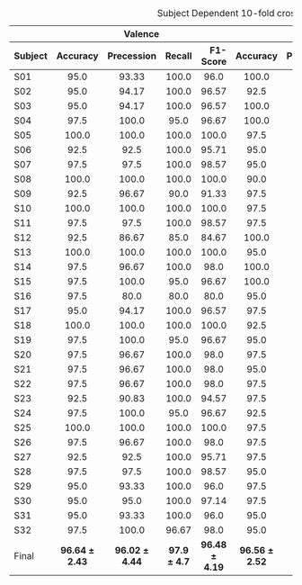 <div class="block-language-tx"><table>
<caption id="prototypetable">Subject Dependent 10-fold cross validation results using GA-MLP.</caption>
<thead>
<tr>
<th></th>
<th style="text-align:center" colspan="4">Valence</th>
<th style="text-align:center" colspan="4">Arousal</th>
<th style="text-align:center" colspan="4">4-Types of emotions</th>
</tr>
<tr>
<th>Subject</th>
<th style="text-align:center">Accuracy</th>
<th style="text-align:right">Precession</th>
<th style="text-align:right">Recall</th>
<th style="text-align:right">F1-Score</th>
<th style="text-align:center">Accuracy</th>
<th style="text-align:right">Precession</th>
<th style="text-align:right">Recall</th>
<th style="text-align:right">F1-Score</th>
<th style="text-align:center">Accuracy</th>
<th style="text-align:right">Precession</th>
<th style="text-align:right">Recall</th>
<th style="text-align:right">F1-Score</th>
</tr>
</thead>
<tbody>
<tr>
<td>S01</td>
<td style="text-align:center">95.0 
  <td style="text-align:center">93.33 
  <td style="text-align:center">100.0 
  <td style="text-align:center">96.0   
  <td style="text-align:center">100.0 
  <td style="text-align:center">100.0 
  <td style="text-align:center">100.0 
  <td style="text-align:center">100.0   
  <td style="text-align:center">95.0 
  <td style="text-align:center">92.08 
  <td style="text-align:center">95.0 
  <td style="text-align:center">93.17
</tr>
  
<td>S02</td>
<td style="text-align:center">95.0 
  <td style="text-align:center">94.17 
  <td style="text-align:center">100.0 
  <td style="text-align:center">96.57  
  <td style="text-align:center">92.5 
  <td style="text-align:center">94.17 
  <td style="text-align:center">95.0 
  <td style="text-align:center">93.24     
  <td style="text-align:center">87.5 
  <td style="text-align:center">82.92 
  <td style="text-align:center">87.5 
  <td style="text-align:center">84.42
</tr>

<td>S03</td>
<td style="text-align:center">95.0 
  <td style="text-align:center">94.17 
  <td style="text-align:center">100.0 
  <td style="text-align:center">96.57  
  <td style="text-align:center">100.0 
  <td style="text-align:center">80.0 
  <td style="text-align:center">80.0 
  <td style="text-align:center">80.0      
  <td style="text-align:center">95.0 
  <td style="text-align:center">91.67 
  <td style="text-align:center">95.0 
  <td style="text-align:center">93.0
</tr>

<td>S04</td>
<td style="text-align:center">97.5 
  <td style="text-align:center">100.0 
  <td style="text-align:center">95.0 
  <td style="text-align:center">96.67   
  <td style="text-align:center">100.0 
  <td style="text-align:center">100.0 
  <td style="text-align:center">100.0 
  <td style="text-align:center">100.0   
  <td style="text-align:center">97.5 
  <td style="text-align:center">95.83 
  <td style="text-align:center">97.5 
  <td style="text-align:center">96.5
</tr>
<td>S05</td>
<td style="text-align:center">100.0 
<td style="text-align:center">100.0 
<td style="text-align:center">100.0 
<td style="text-align:center">100.0 
<td style="text-align:center">97.5 
<td style="text-align:center">96.67 
<td style="text-align:center">100.0 
<td style="text-align:center">98.0     
<td style="text-align:center">97.5 
<td style="text-align:center">96.25 
<td style="text-align:center">97.5 
<td style="text-align:center">96.67
</tr>
<td>S06</td>
<td style="text-align:center">92.5 
<td style="text-align:center">92.5 
<td style="text-align:center">100.0 
<td style="text-align:center">95.71   
<td style="text-align:center">95.0 
<td style="text-align:center">80.0 
<td style="text-align:center">80.0 
<td style="text-align:center">80.0       
<td style="text-align:center">87.5 
<td style="text-align:center">79.17 
<td style="text-align:center">87.5 
<td style="text-align:center">82.5
</tr>
<td>S07</td>
<td style="text-align:center">97.5 
<td style="text-align:center">97.5 
<td style="text-align:center">100.0 
<td style="text-align:center">98.57   
<td style="text-align:center">95.0 
<td style="text-align:center">94.17 
<td style="text-align:center">100.0 
<td style="text-align:center">96.57    
<td style="text-align:center">92.5 
<td style="text-align:center">87.92 
<td style="text-align:center">92.5 
<td style="text-align:center">89.67
</tr>
<td>S08</td>
<td style="text-align:center">100.0 
<td style="text-align:center">100.0 
<td style="text-align:center">100.0 
<td style="text-align:center">100.0 
<td style="text-align:center">90.0 
<td style="text-align:center">94.17 
<td style="text-align:center">90.0 
<td style="text-align:center">89.91     
<td style="text-align:center">90.0 
<td style="text-align:center">84.58 
<td style="text-align:center">90.0 
<td style="text-align:center">86.5
</tr>
<td>S09</td>
<td style="text-align:center">92.5 
<td style="text-align:center">96.67 
<td style="text-align:center">90.0 
<td style="text-align:center">91.33   
<td style="text-align:center">97.5 
<td style="text-align:center">97.5 
<td style="text-align:center">100.0 
<td style="text-align:center">98.57     
<td style="text-align:center">90.0 
<td style="text-align:center">90.0 
<td style="text-align:center">90.0 
<td style="text-align:center">88.33
</tr>
<td>S10</td>
<td style="text-align:center">100.0 
<td style="text-align:center">100.0 
<td style="text-align:center">100.0 
<td style="text-align:center">100.0 
<td style="text-align:center">97.5 
<td style="text-align:center">96.67 
<td style="text-align:center">100.0 
<td style="text-align:center">98.0     
<td style="text-align:center">97.5 
<td style="text-align:center">96.25 
<td style="text-align:center">97.5 
<td style="text-align:center">96.67
</tr>
<td>S11</td>
<td style="text-align:center">97.5 
<td style="text-align:center">97.5 
<td style="text-align:center">100.0 
<td style="text-align:center">98.57   
<td style="text-align:center">97.5 
<td style="text-align:center">90.0 
<td style="text-align:center">90.0 
<td style="text-align:center">90.0       
<td style="text-align:center">95.0 
<td style="text-align:center">92.5 
<td style="text-align:center">95.0 
<td style="text-align:center">93.33
</tr>
<td>S12</td>
<td style="text-align:center">92.5 
<td style="text-align:center">86.67 
<td style="text-align:center">85.0 
<td style="text-align:center">84.67   
<td style="text-align:center">100.0 
<td style="text-align:center">100.0 
<td style="text-align:center">100.0 
<td style="text-align:center">100.0   
<td style="text-align:center">92.5 
<td style="text-align:center">92.5 
<td style="text-align:center">92.5 
<td style="text-align:center">91.17
</tr>
<td>S13</td>
<td style="text-align:center">100.0 
<td style="text-align:center">100.0 
<td style="text-align:center">100.0 
<td style="text-align:center">100.0 
<td style="text-align:center">95.0 
<td style="text-align:center">95.0 
<td style="text-align:center">100.0 
<td style="text-align:center">97.14     
<td style="text-align:center">95.0 
<td style="text-align:center">91.67 
<td style="text-align:center">95.0 
<td style="text-align:center">93.0
</tr>
<td>S14</td>
<td style="text-align:center">97.5 
<td style="text-align:center">96.67 
<td style="text-align:center">100.0 
<td style="text-align:center">98.0   
<td style="text-align:center">100.0 
<td style="text-align:center">100.0 
<td style="text-align:center">100.0 
<td style="text-align:center">100.0   
<td style="text-align:center">97.5 
<td style="text-align:center">98.75 
<td style="text-align:center">97.5 
<td style="text-align:center">97.5
</tr>
<td>S15</td>
<td style="text-align:center">97.5 
<td style="text-align:center">100.0 
<td style="text-align:center">95.0 
<td style="text-align:center">96.67   
<td style="text-align:center">100.0 
<td style="text-align:center">100.0 
<td style="text-align:center">100.0 
<td style="text-align:center">100.0   
<td style="text-align:center">97.5 
<td style="text-align:center">96.25 
<td style="text-align:center">97.5 
<td style="text-align:center">96.67
</tr>
<td>S16</td>
<td style="text-align:center">97.5 
<td style="text-align:center">80.0 
<td style="text-align:center">80.0 
<td style="text-align:center">80.0     
<td style="text-align:center">95.0 
<td style="text-align:center">95.0 
<td style="text-align:center">95.0 
<td style="text-align:center">95.0       
<td style="text-align:center">92.5 
<td style="text-align:center">88.75 
<td style="text-align:center">92.5 
<td style="text-align:center">90.0
</tr>
<td>S17</td>
<td style="text-align:center">95.0 
<td style="text-align:center">94.17 
<td style="text-align:center">100.0 
<td style="text-align:center">96.57  
<td style="text-align:center">97.5 
<td style="text-align:center">97.5 
<td style="text-align:center">100.0 
<td style="text-align:center">98.57     
<td style="text-align:center">92.5 
<td style="text-align:center">88.33 
<td style="text-align:center">92.5 
<td style="text-align:center">89.83
</tr>
<td>S18</td>
<td style="text-align:center">100.0 
<td style="text-align:center">100.0 
<td style="text-align:center">100.0 
<td style="text-align:center">100.0 
<td style="text-align:center">92.5 
<td style="text-align:center">90.83 
<td style="text-align:center">100.0 
<td style="text-align:center">94.57    
<td style="text-align:center">92.5 
<td style="text-align:center">87.92 
<td style="text-align:center">92.5 
<td style="text-align:center">89.67
</tr>
<td>S19</td>
<td style="text-align:center">97.5 
<td style="text-align:center">100.0 
<td style="text-align:center">95.0 
<td style="text-align:center">96.67   
<td style="text-align:center">95.0 
<td style="text-align:center">94.17 
<td style="text-align:center">100.0 
<td style="text-align:center">96.57    
<td style="text-align:center">92.5 
<td style="text-align:center">90.0 
<td style="text-align:center">92.5 
<td style="text-align:center">90.83
</tr>
<td>S20</td>
<td style="text-align:center">97.5 
<td style="text-align:center">96.67 
<td style="text-align:center">100.0 
<td style="text-align:center">98.0   
<td style="text-align:center">97.5 
<td style="text-align:center">96.67 
<td style="text-align:center">100.0 
<td style="text-align:center">98.0     
<td style="text-align:center">95.0 
<td style="text-align:center">94.58 
<td style="text-align:center">95.0 
<td style="text-align:center">94.0
</tr>
<td>S21</td>
<td style="text-align:center">97.5 
<td style="text-align:center">96.67 
<td style="text-align:center">100.0 
<td style="text-align:center">98.0   
<td style="text-align:center">95.0 
<td style="text-align:center">94.17 
<td style="text-align:center">100.0 
<td style="text-align:center">96.57    
<td style="text-align:center">92.5 
<td style="text-align:center">90.0 
<td style="text-align:center">92.5 
<td style="text-align:center">90.83
</tr>
<td>S22</td>
<td style="text-align:center">97.5 
<td style="text-align:center">96.67 
<td style="text-align:center">100.0 
<td style="text-align:center">98.0   
<td style="text-align:center">97.5 
<td style="text-align:center">96.67 
<td style="text-align:center">100.0 
<td style="text-align:center">98.0     
<td style="text-align:center">95.0 
<td style="text-align:center">92.5 
<td style="text-align:center">95.0 
<td style="text-align:center">93.33
</tr>
<td>S23</td>
<td style="text-align:center">92.5 
<td style="text-align:center">90.83 
<td style="text-align:center">100.0 
<td style="text-align:center">94.57  
<td style="text-align:center">97.5 
<td style="text-align:center">96.67 
<td style="text-align:center">100.0 
<td style="text-align:center">98.0     
<td style="text-align:center">90.0 
<td style="text-align:center">90.83 
<td style="text-align:center">90.0 
<td style="text-align:center">89.0
</tr>
<td>S24</td>
<td style="text-align:center">97.5 
<td style="text-align:center">100.0 
<td style="text-align:center">95.0 
<td style="text-align:center">96.67   
<td style="text-align:center">92.5 
<td style="text-align:center">92.5 
<td style="text-align:center">100.0 
<td style="text-align:center">95.71     
<td style="text-align:center">92.5 
<td style="text-align:center">88.33 
<td style="text-align:center">92.5 
<td style="text-align:center">89.83
</tr>
<td>S25</td>
<td style="text-align:center">100.0 
<td style="text-align:center">100.0 
<td style="text-align:center">100.0 
<td style="text-align:center">100.0 
<td style="text-align:center">97.5 
<td style="text-align:center">97.5 
<td style="text-align:center">100.0 
<td style="text-align:center">98.57     
<td style="text-align:center">97.5 
<td style="text-align:center">95.83 
<td style="text-align:center">97.5 
<td style="text-align:center">96.5
</tr>
<td>S26</td>
<td style="text-align:center">97.5 
<td style="text-align:center">96.67 
<td style="text-align:center">100.0 
<td style="text-align:center">98.0   
<td style="text-align:center">97.5 
<td style="text-align:center">100.0 
<td style="text-align:center">95.0 
<td style="text-align:center">96.67     
<td style="text-align:center">95.0 
<td style="text-align:center">97.5 
<td style="text-align:center">95.0 
<td style="text-align:center">95.0
</tr>
<td>S27</td>
<td style="text-align:center">92.5 
<td style="text-align:center">92.5 
<td style="text-align:center">100.0 
<td style="text-align:center">95.71   
<td style="text-align:center">97.5 
<td style="text-align:center">96.67 
<td style="text-align:center">100.0 
<td style="text-align:center">98.0     
<td style="text-align:center">90.0 
<td style="text-align:center">85.63 
<td style="text-align:center">90.0 
<td style="text-align:center">87.26
</tr>
<td>S28</td>
<td style="text-align:center">97.5 
<td style="text-align:center">97.5 
<td style="text-align:center">100.0 
<td style="text-align:center">98.57   
<td style="text-align:center">95.0 
<td style="text-align:center">96.67 
<td style="text-align:center">95.0 
<td style="text-align:center">94.67     
<td style="text-align:center">92.5 
<td style="text-align:center">91.25 
<td style="text-align:center">92.5 
<td style="text-align:center">90.83
</tr>
<td>S29</td>
<td style="text-align:center">95.0 
<td style="text-align:center">93.33 
<td style="text-align:center">100.0 
<td style="text-align:center">96.0   
<td style="text-align:center">97.5 
<td style="text-align:center">97.5 
<td style="text-align:center">100.0 
<td style="text-align:center">98.57     
<td style="text-align:center">92.5 
<td style="text-align:center">89.17 
<td style="text-align:center">92.5 
<td style="text-align:center">90.5
</tr>
<td>S30</td>
<td style="text-align:center">95.0 
<td style="text-align:center">95.0 
<td style="text-align:center">100.0 
<td style="text-align:center">97.14   
<td style="text-align:center">97.5 
<td style="text-align:center">96.67 
<td style="text-align:center">100.0 
<td style="text-align:center">98.0     
<td style="text-align:center">92.5 
<td style="text-align:center">88.75 
<td style="text-align:center">92.5 
<td style="text-align:center">90.0
</tr>

<td>S31</td>
<td style="text-align:center">95.0 
<td style="text-align:center">93.33 
<td style="text-align:center">100.0 
<td style="text-align:center">96.0   
<td style="text-align:center">95.0 
<td style="text-align:center">100.0 
<td style="text-align:center">90.0 
<td style="text-align:center">93.33     
<td style="text-align:center">90.0 
<td style="text-align:center">85.42 
<td style="text-align:center">90.0 
<td style="text-align:center">86.92
</tr>

<td>S32</td>
<td style="text-align:center">97.5 
<td style="text-align:center">100.0 
<td style="text-align:center">96.67 
<td style="text-align:center">98.0   
<td style="text-align:center">95.0 
<td style="text-align:center">94.17 
<td style="text-align:center">100.0 
<td style="text-align:center">96.57    
<td style="text-align:center">92.5 
<td style="text-align:center">91.25 
<td style="text-align:center">92.5 
<td style="text-align:center">90.83
</tr>
<td>Final</td>
<td style="text-align:center"><b> 96.64 &plusmn 2.43<b>	
<td style="text-align:center"><b> 96.02 &plusmn 4.44<b>
<td style="text-align:center"><b> 97.9 &plusmn 4.7<b>
<td style="text-align:center"><b> 96.48 &plusmn 4.19<b>
<td style="text-align:center"><b> 96.56 &plusmn 2.52<b>
<td style="text-align:center"><b> 95.37 &plusmn 4.82<b>
<td style="text-align:center"><b> 97.2 &plusmn 5.5<b>
<td style="text-align:center"><b> 95.84 &plusmn 4.89<b>
<td style="text-align:center"><b> 93.28 &plusmn 2.87<b>
<td style="text-align:center"><b> 90.76 &plusmn 4.43<b>
<td style="text-align:center"><b> 93.28 &plusmn 2.87<b>
<td style="text-align:center"><b> 91.38 &plusmn 3.72<b>
</tr>


</tbody>
</table>
</div>

























































